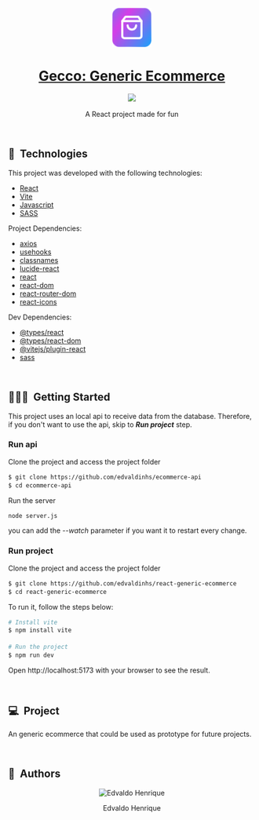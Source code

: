 <p id="title" align="center">
  <a href="#title">
    <img width="80" height="80" src="./gecco/geccoLogo.png" height="128">
    <h1 align="center">Gecco: Generic Ecommerce</h1>
  </a>
</p>

<p align="center">

  <a aria-label="Made By Edvaldo" href="https://github.com/edvaldinhs/">
    <img src="https://img.shields.io/badge/MADE%20BY%20Edvaldo-000000.svg?style=for-the-badge&labelColor=000&logo=starship&logoColor=fff&logoWidth=20">
  </a>
</p>

<p align="center">A React project made for fun</p>

<br>

## 🧪&nbsp; Technologies

This project was developed with the following technologies:

- [React](https://reactjs.org)
- [Vite](https://vite.dev/)
- [Javascript](https://developer.mozilla.org/)
- [SASS](https://sass-lang.com/)

Project Dependencies:

- [axios](https://axios-http.com/)
- [usehooks](https://usehooks.com/)
- [classnames](https://github.com/JedWatson/classnames#readme)
- [lucide-react](https://www.npmjs.com/package/lucide-react)
- [react](https://www.npmjs.com/package/react)
- [react-dom](https://www.npmjs.com/package/react-dom)
- [react-router-dom](https://www.npmjs.com/package/react-router-dom)
- [react-icons](https://www.npmjs.com/package/react-icons)

Dev Dependencies:

- [@types/react](https://www.npmjs.com/package/@types/react)
- [@types/react-dom](https://www.npmjs.com/package/@types/react-dom)
- [@vitejs/plugin-react](https://www.npmjs.com/package/@types/react-dom)
- [sass](https://www.npmjs.com/package/sass)

<br>

## 🧑🏻‍💻&nbsp; Getting Started

This project uses an local api to receive data from the database.
Therefore, if you don't want to use the api, skip to ***Run project*** step.

### Run api

Clone the project and access the project folder

```bash
$ git clone https://github.com/edvaldinhs/ecommerce-api
$ cd ecommerce-api
```

Run the server

```bash
node server.js
```

you can add the *--watch* parameter if you want it to restart every change.

### Run project


Clone the project and access the project folder

```bash
$ git clone https://github.com/edvaldinhs/react-generic-ecommerce
$ cd react-generic-ecommerce
```

To run it, follow the steps below:

```bash
# Install vite
$ npm install vite

# Run the project
$ npm run dev
```

Open http://localhost:5173 with your browser to see the result.

<br>

## 💻&nbsp; Project

An generic ecommerce that could be used as prototype for future projects.

<br>

## 🧑&nbsp; Authors

<p align="center">
    <img width="20%" src="https://github.com/edvaldinhs.png" alt="Edvaldo Henrique">
  <p align="center">
    Edvaldo Henrique
  </p >
</p>